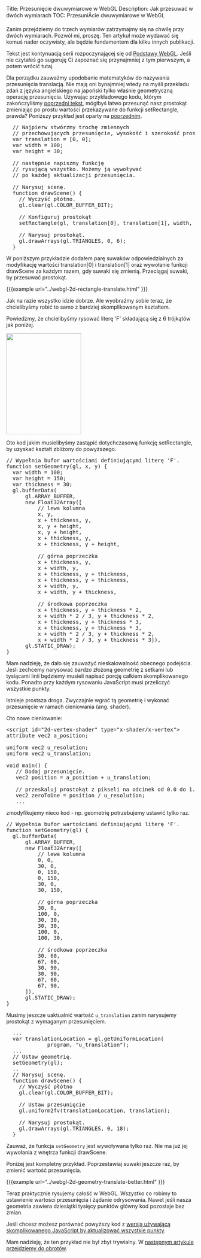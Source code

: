 Title: Przesunięcie dwuwymiarowe w WebGL
Description: Jak przesuwać w dwóch wymiarach
TOC: PrzesuniÄcie dwuwymiarowe w WebGL


Zanim przejdziemy do trzech wymiarów zatrzymajmy się na chwilę przy dwóch wymiarach.  Pozwól mi, proszę.  Ten artykuł może wydawać się komuś nader oczywisty, ale będzie fundamentem dla kilku innych publikacji.

Tekst jest kontynuacją serii rozpoczynającej się od <a href="webgl-fundamentals.html">Podstawy WebGL</a>. Jeśli nie czytałeś go sugeruję Ci zapoznać się przynajmniej z tym pierwszym, a potem wrócić tutaj.

Dla porządku zauważmy upodobanie matematyków do nazywania przesunięcia translacją.  Nie mają oni bynajmniej wtedy na myśli przekładu zdań z języka angielskiego na japoński tylko właśnie geometryczną operację przesunięcia. Używając przykładowego kodu, którym zakończyliśmy <a href="webgl-fundamentals.html">poprzedni tekst</a>, mógłbyś łatwo przesunąć nasz prostokąt zmieniając po prostu wartości przekazywane do funkcji setRectangle, prawda?  Poniższy przykład jest oparty na <a href="webgl-fundamentals.html">poprzednim</a>.
<!--more-->
<pre class="prettyprint showlinemods">
  // Najpierw stwórzmy trochę zmiennych
  // przechowujących przesunięcie, wysokość i szerokość prostokąta
  var translation = [0, 0];
  var width = 100;
  var height = 30;

  // następnie napiszmy funkcję
  // rysującą wszystko. Możemy ją wywoływać
  // po każdej aktualizacji przesunięcia.

  // Narysuj scenę.
  function drawScene() {
    // Wyczyść płótno.
    gl.clear(gl.COLOR_BUFFER_BIT);

    // Konfiguruj prostokąt
    setRectangle(gl, translation[0], translation[1], width, height);

    // Narysuj prostokąt.
    gl.drawArrays(gl.TRIANGLES, 0, 6);
  }
</pre>

W poniższym przykładzie dodałem parę suwaków odpowiedzialnych za modyfikację wartości translation[0] i translation[1] oraz wywołanie funkcji drawScene za każdym razem, gdy suwaki się zmienią.  Przeciągaj suwaki, by przesuwać prostokąt.

{{{example url="../webgl-2d-rectangle-translate.html" }}}

Jak na razie wszystko idzie dobrze.  Ale wyobraźmy sobie teraz, że chcielibyśmy robić to samo z bardziej skomplikowanym kształtem.

Powiedzmy, że chcielibyśmy rysować literę 'F' składającą się z 6 trójkątów jak poniżej.

<img src="../resources/polygon-f.svg" width="200" height="270" class="webgl_center" />

Oto kod jakim musielibyśmy zastąpić dotychczasową funkcję setRectangle, by uzyskać kształt zbliżony do powyższego.

<pre class="prettyprint showlinemods">
// Wypełnia bufor wartościami definiującymi literę 'F'.
function setGeometry(gl, x, y) {
  var width = 100;
  var height = 150;
  var thickness = 30;
  gl.bufferData(
      gl.ARRAY_BUFFER,
      new Float32Array([
          // lewa kolumna
          x, y,
          x + thickness, y,
          x, y + height,
          x, y + height,
          x + thickness, y,
          x + thickness, y + height,

          // górna poprzeczka
          x + thickness, y,
          x + width, y,
          x + thickness, y + thickness,
          x + thickness, y + thickness,
          x + width, y,
          x + width, y + thickness,

          // środkowa poprzeczka
          x + thickness, y + thickness * 2,
          x + width * 2 / 3, y + thickness * 2,
          x + thickness, y + thickness * 3,
          x + thickness, y + thickness * 3,
          x + width * 2 / 3, y + thickness * 2,
          x + width * 2 / 3, y + thickness * 3]),
      gl.STATIC_DRAW);
}
</pre>

Mam nadzieję, że dało się zauważyć nieskalowalność obecnego podejścia.  Jeśli zechcemy narysować bardzo złożoną geometrię z setkami lub tysiącami linii będziemy musieli napisać porcję całkiem skomplikowanego kodu.  Ponadto przy każdym rysowaniu JavaScript musi przeliczyć wszystkie punkty.

Istnieje prostsza droga. Zwyczajnie wgrać tą geometrię i wykonać przesunięcie w ramach cieniowania (ang. shader).

Oto nowe cieniowanie:

<pre class="prettyprint showlinemods">
&lt;script id="2d-vertex-shader" type="x-shader/x-vertex"&gt;
attribute vec2 a_position;

uniform vec2 u_resolution;
uniform vec2 u_translation;

void main() {
   // Dodaj przesunięcie.
   vec2 position = a_position + u_translation;

   // przeskaluj prostokąt z pikseli na odcinek od 0.0 do 1.0
   vec2 zeroToOne = position / u_resolution;
   ...
</pre>

zmodyfikujemy nieco kod - np. geometrię potrzebujemy ustawić tylko raz.

<pre class="prettyprint showlinemods">
// Wypełnia bufor wartościami definiującymi literę 'F'.
function setGeometry(gl) {
  gl.bufferData(
      gl.ARRAY_BUFFER,
      new Float32Array([
          // lewa kolumna
          0, 0,
          30, 0,
          0, 150,
          0, 150,
          30, 0,
          30, 150,

          // górna poprzeczka
          30, 0,
          100, 0,
          30, 30,
          30, 30,
          100, 0,
          100, 30,

          // środkowa poprzeczka
          30, 60,
          67, 60,
          30, 90,
          30, 90,
          67, 60,
          67, 90,
      ]),
      gl.STATIC_DRAW);
}
</pre>

Musimy jeszcze uaktualnić wartość <code>u_translation</code> zanim narysujemy prostokąt z wymaganym przesunięciem.

<pre class="prettyprint showlinemods">
  ...
  var translationLocation = gl.getUniformLocation(
             program, "u_translation");
  ...
  // Ustaw geometrię.
  setGeometry(gl);
  ..
  // Narysuj scenę.
  function drawScene() {
    // Wyczyść płótno
    gl.clear(gl.COLOR_BUFFER_BIT);

    // Ustaw przesunięcie
    gl.uniform2fv(translationLocation, translation);

    // Narysuj prostokąt.
    gl.drawArrays(gl.TRIANGLES, 0, 18);
  }
</pre>

Zauważ, że funkcja <code>setGeometry</code> jest wywoływana tylko raz. Nie ma już jej wywołania z wnętrza funkcji drawScene.

Poniżej jest kompletny przykład.  Poprzestawiaj suwaki jeszcze raz, by zmienić wartość przesunięcia.

{{{example url="../webgl-2d-geometry-translate-better.html" }}}

Teraz praktycznie rysujemy całość w WebGL. Wszystko co robimy to ustawienie wartości przesunięcia i żądanie odrysowania.  Nawet jeśli nasza geometria zawiera dziesiątki tysięcy punktów główny kod pozostaje bez zmian.

Jeśli chcesz możesz porównać powyższy kod z <a href="../webgl-2d-geometry-translate.html" target="_blank">wersją używającą skomplikowanego JavaScript by aktualizować wszystkie punkty</a>.

Mam nadzieję, że ten przykład nie był zbyt trywialny.  W <a href="webgl-2d-rotation.html">następnym artykule przejdziemy do obrotów</a>.


